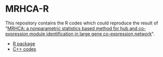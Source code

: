 # MRHCA-R

This repository contains the R codes which could reproduce the result of "[MRHCA: a nonparametric statistics based method for hub and co-expression module identification in large gene co-expression network](https://doi.org/10.1007/s40484-018-0131-z)".

* [R package](https://github.com/zy26/MRHCA)
* [C++ codes](https://github.com/zy26/mrct)
